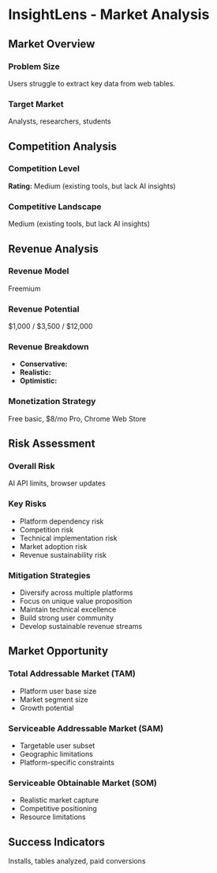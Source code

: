 # InsightLens - Market Analysis

## Market Overview

### Problem Size
Users struggle to extract key data from web tables.

### Target Market
Analysts, researchers, students

## Competition Analysis

### Competition Level
**Rating:** Medium (existing tools, but lack AI insights)

### Competitive Landscape
Medium (existing tools, but lack AI insights)

## Revenue Analysis

### Revenue Model
Freemium

### Revenue Potential
$1,000 / $3,500 / $12,000

### Revenue Breakdown
- **Conservative:** 
- **Realistic:** 
- **Optimistic:** 

### Monetization Strategy
Free basic, $8/mo Pro, Chrome Web Store

## Risk Assessment

### Overall Risk
AI API limits, browser updates

### Key Risks
- Platform dependency risk
- Competition risk
- Technical implementation risk
- Market adoption risk
- Revenue sustainability risk

### Mitigation Strategies
- Diversify across multiple platforms
- Focus on unique value proposition
- Maintain technical excellence
- Build strong user community
- Develop sustainable revenue streams

## Market Opportunity

### Total Addressable Market (TAM)
- Platform user base size
- Market segment size
- Growth potential

### Serviceable Addressable Market (SAM)
- Targetable user subset
- Geographic limitations
- Platform-specific constraints

### Serviceable Obtainable Market (SOM)
- Realistic market capture
- Competitive positioning
- Resource limitations

## Success Indicators
Installs, tables analyzed, paid conversions
